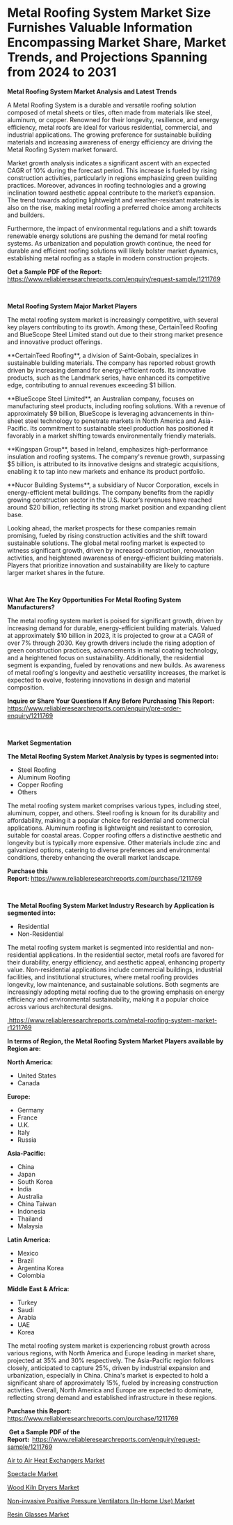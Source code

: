 <p><h1>Metal Roofing System Market Size Furnishes Valuable Information Encompassing Market Share, Market Trends, and Projections Spanning from 2024 to 2031</h1></p><p><strong>Metal Roofing System Market Analysis and Latest Trends</strong></p>
<p><p>A Metal Roofing System is a durable and versatile roofing solution composed of metal sheets or tiles, often made from materials like steel, aluminum, or copper. Renowned for their longevity, resilience, and energy efficiency, metal roofs are ideal for various residential, commercial, and industrial applications. The growing preference for sustainable building materials and increasing awareness of energy efficiency are driving the Metal Roofing System market forward.</p><p>Market growth analysis indicates a significant ascent with an expected CAGR of 10% during the forecast period. This increase is fueled by rising construction activities, particularly in regions emphasizing green building practices. Moreover, advances in roofing technologies and a growing inclination toward aesthetic appeal contribute to the market’s expansion. The trend towards adopting lightweight and weather-resistant materials is also on the rise, making metal roofing a preferred choice among architects and builders.</p><p>Furthermore, the impact of environmental regulations and a shift towards renewable energy solutions are pushing the demand for metal roofing systems. As urbanization and population growth continue, the need for durable and efficient roofing solutions will likely bolster market dynamics, establishing metal roofing as a staple in modern construction projects.</p></p>
<p><strong>Get a Sample PDF of the Report:&nbsp;</strong> <a href="https://www.reliableresearchreports.com/enquiry/request-sample/1211769?utm_campaign=5&utm_medium=2&utm_source=Github&utm_content=ia&utm_term=17122024&utm_id=metal-roofing-system">https://www.reliableresearchreports.com/enquiry/request-sample/1211769</a></p>
<p>&nbsp;</p>
<p><strong>Metal Roofing System Major Market Players</strong></p>
<p><p>The metal roofing system market is increasingly competitive, with several key players contributing to its growth. Among these, CertainTeed Roofing and BlueScope Steel Limited stand out due to their strong market presence and innovative product offerings.</p><p>**CertainTeed Roofing**, a division of Saint-Gobain, specializes in sustainable building materials. The company has reported robust growth driven by increasing demand for energy-efficient roofs. Its innovative products, such as the Landmark series, have enhanced its competitive edge, contributing to annual revenues exceeding $1 billion.</p><p>**BlueScope Steel Limited**, an Australian company, focuses on manufacturing steel products, including roofing solutions. With a revenue of approximately $9 billion, BlueScope is leveraging advancements in thin-sheet steel technology to penetrate markets in North America and Asia-Pacific. Its commitment to sustainable steel production has positioned it favorably in a market shifting towards environmentally friendly materials.</p><p>**Kingspan Group**, based in Ireland, emphasizes high-performance insulation and roofing systems. The company's revenue growth, surpassing $5 billion, is attributed to its innovative designs and strategic acquisitions, enabling it to tap into new markets and enhance its product portfolio.</p><p>**Nucor Building Systems**, a subsidiary of Nucor Corporation, excels in energy-efficient metal buildings. The company benefits from the rapidly growing construction sector in the U.S. Nucor’s revenues have reached around $20 billion, reflecting its strong market position and expanding client base.</p><p>Looking ahead, the market prospects for these companies remain promising, fueled by rising construction activities and the shift toward sustainable solutions. The global metal roofing market is expected to witness significant growth, driven by increased construction, renovation activities, and heightened awareness of energy-efficient building materials. Players that prioritize innovation and sustainability are likely to capture larger market shares in the future.</p></p>
<p>&nbsp;</p>
<p><strong>What Are The Key Opportunities For Metal Roofing System Manufacturers?</strong></p>
<p><p>The metal roofing system market is poised for significant growth, driven by increasing demand for durable, energy-efficient building materials. Valued at approximately $10 billion in 2023, it is projected to grow at a CAGR of over 7% through 2030. Key growth drivers include the rising adoption of green construction practices, advancements in metal coating technology, and a heightened focus on sustainability. Additionally, the residential segment is expanding, fueled by renovations and new builds. As awareness of metal roofing's longevity and aesthetic versatility increases, the market is expected to evolve, fostering innovations in design and material composition.</p></p>
<p><strong>Inquire or Share Your Questions If Any Before Purchasing This Report:</strong> <a href="https://www.reliableresearchreports.com/enquiry/pre-order-enquiry/1211769?utm_campaign=5&utm_medium=2&utm_source=Github&utm_content=ia&utm_term=17122024&utm_id=metal-roofing-system">https://www.reliableresearchreports.com/enquiry/pre-order-enquiry/1211769</a></p>
<p>&nbsp;</p>
<p><strong>Market Segmentation</strong></p>
<p><strong>The Metal Roofing System Market Analysis by types is segmented into:</strong></p>
<p><ul><li>Steel Roofing</li><li>Aluminum Roofing</li><li>Copper Roofing</li><li>Others</li></ul></p>
<p><p>The metal roofing system market comprises various types, including steel, aluminum, copper, and others. Steel roofing is known for its durability and affordability, making it a popular choice for residential and commercial applications. Aluminum roofing is lightweight and resistant to corrosion, suitable for coastal areas. Copper roofing offers a distinctive aesthetic and longevity but is typically more expensive. Other materials include zinc and galvanized options, catering to diverse preferences and environmental conditions, thereby enhancing the overall market landscape.</p></p>
<p><strong>Purchase this Report:&nbsp;</strong><a href="https://www.reliableresearchreports.com/purchase/1211769?utm_campaign=5&utm_medium=2&utm_source=Github&utm_content=ia&utm_term=17122024&utm_id=metal-roofing-system">https://www.reliableresearchreports.com/purchase/1211769</a></p>
<p>&nbsp;</p>
<p><strong>The Metal Roofing System Market Industry Research by Application is segmented into:</strong></p>
<p><ul><li>Residential</li><li>Non-Residential</li></ul></p>
<p><p>The metal roofing system market is segmented into residential and non-residential applications. In the residential sector, metal roofs are favored for their durability, energy efficiency, and aesthetic appeal, enhancing property value. Non-residential applications include commercial buildings, industrial facilities, and institutional structures, where metal roofing provides longevity, low maintenance, and sustainable solutions. Both segments are increasingly adopting metal roofing due to the growing emphasis on energy efficiency and environmental sustainability, making it a popular choice across various architectural designs.</p></p>
<p><a href="https://www.reliableresearchreports.com/metal-roofing-system-market-r1211769?utm_campaign=5&utm_medium=2&utm_source=Github&utm_content=ia&utm_term=17122024&utm_id=metal-roofing-system">&nbsp;https://www.reliableresearchreports.com/metal-roofing-system-market-r1211769</a></p>
<p><strong>In terms of Region, the Metal Roofing System Market Players available by Region are:</strong></p>
<p>
    <p> <strong> North America: </strong>
        <ul>
            <li>United States</li>
            <li>Canada</li>
        </ul>
        </p> 
    <p> <strong> Europe: </strong>
        <ul>
            <li>Germany</li>
            <li>France</li>
            <li>U.K.</li>
            <li>Italy</li>
            <li>Russia</li>
        </ul>
        </p> 
    <p> <strong> Asia-Pacific: </strong>
        <ul>
            <li>China</li>
            <li>Japan</li>
            <li>South Korea</li>
            <li>India</li>
            <li>Australia</li>
            <li>China Taiwan</li>
            <li>Indonesia</li>
            <li>Thailand</li>
            <li>Malaysia</li>
        </ul>
        </p> 
    <p> <strong> Latin America: </strong>
        <ul>
            <li>Mexico</li>
            <li>Brazil</li>
            <li>Argentina Korea</li>
            <li>Colombia</li>
        </ul>
        </p> 
    <p> <strong> Middle East & Africa: </strong>
        <ul>
            <li>Turkey</li>
            <li>Saudi</li>
            <li>Arabia</li>
            <li>UAE</li>
            <li>Korea</li>
        </ul>
    </p>
    </p>
<p><p>The metal roofing system market is experiencing robust growth across various regions, with North America and Europe leading in market share, projected at 35% and 30% respectively. The Asia-Pacific region follows closely, anticipated to capture 25%, driven by industrial expansion and urbanization, especially in China. China's market is expected to hold a significant share of approximately 15%, fueled by increasing construction activities. Overall, North America and Europe are expected to dominate, reflecting strong demand and established infrastructure in these regions.</p></p>
<p><strong>Purchase this Report: </strong><a href="https://www.reliableresearchreports.com/purchase/1211769?utm_campaign=5&utm_medium=2&utm_source=Github&utm_content=ia&utm_term=17122024&utm_id=metal-roofing-system">https://www.reliableresearchreports.com/purchase/1211769</a></p>
<p>&nbsp;<strong>Get a Sample PDF of the Report:&nbsp;&nbsp;</strong><a href="https://www.reliableresearchreports.com/enquiry/request-sample/1211769?utm_campaign=5&utm_medium=2&utm_source=Github&utm_content=ia&utm_term=17122024&utm_id=metal-roofing-system">https://www.reliableresearchreports.com/enquiry/request-sample/1211769</a></p>
<p><strong></strong></p>
<p><p><a href="https://github.com/lylyparadise/Market-Research-Report-List-5/blob/main/air-to-air-heat-exchangers-market.md?utm_campaign=5&utm_medium=2&utm_source=Github&utm_content=ia&utm_term=17122024&utm_id=metal-roofing-system">Air to Air Heat Exchangers Market</a></p><p><a href="https://www.linkedin.com/pulse/how-74-growth-spectacle-market-shaped-major-drivers-20242031-ogp0f?utm_campaign=5&utm_medium=2&utm_source=Github&utm_content=ia&utm_term=17122024&utm_id=metal-roofing-system">Spectacle Market</a></p><p><a href="https://www.linkedin.com/pulse/projected-growth-wood-kiln-dryers-market-size-drivers-expected-m28ve?utm_campaign=5&utm_medium=2&utm_source=Github&utm_content=ia&utm_term=17122024&utm_id=metal-roofing-system">Wood Kiln Dryers Market</a></p><p><a href="https://github.com/GroverBarry/Market-Research-Report-List-7/blob/main/non-invasive-positive-pressure-ventilators-in-home-use-market.md?utm_campaign=5&utm_medium=2&utm_source=Github&utm_content=ia&utm_term=17122024&utm_id=metal-roofing-system">Non-invasive Positive Pressure Ventilators (In-Home Use) Market</a></p><p><a href="https://www.linkedin.com/pulse/insightful-resin-glasses-market-trends-growth-opportunities-yajgf?utm_campaign=5&utm_medium=2&utm_source=Github&utm_content=ia&utm_term=17122024&utm_id=metal-roofing-system">Resin Glasses Market</a></p></p>